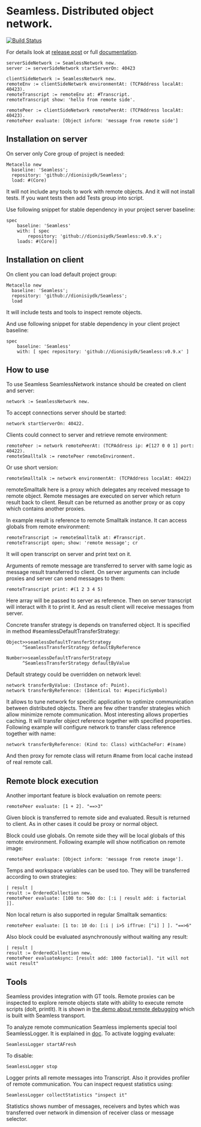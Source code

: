 # Seamless. Distributed object network.
[![Build Status](https://travis-ci.org/dionisiydk/Seamless.svg?branch=master)](https://travis-ci.org/dionisiydk/Seamless)

For details look at [release post](http://dionisiydk.blogspot.fr/2016/07/major-seamless-update.html) or full [documentation](https://ci.inria.fr/pharo-contribution/view/Books/job/PharoBookWorkInProgress/lastBuild/artifact/book-result/Seamless/Seamless.pdf).
```Smalltalk
serverSideNetwork := SeamlessNetwork new.
server := serverSideNetwork startServerOn: 40423
	
clientSideNetwork := SeamlessNetwork new.
remoteEnv := clientSideNetwork environmentAt: (TCPAddress localAt: 40423).
remoteTranscript := remoteEnv at: #Transcript.
remoteTranscript show: 'hello from remote side'.

remotePeer := clientSideNetwork remotePeerAt: (TCPAddress localAt: 40423).
remotePeer evaluate: [Object inform: 'message from remote side']
```
## Installation on server
On server only Core group of project is needed:
```Smalltalk
Metacello new
  baseline: 'Seamless';
  repository: 'github://dionisiydk/Seamless';
  load: #(Core)
```
It will not include any tools to work with remote objects. And it will not install tests. If you want tests then add Tests group into script.

Use following snippet for stable dependency in your project server baseline:
```Smalltalk
spec
    baseline: 'Seamless'
    with: [ spec 
        repository: 'github://dionisiydk/Seamless:v0.9.x';
	loads: #(Core)]
```
## Installation on client
On client you can load default project group: 
```Smalltalk
Metacello new
  baseline: 'Seamless';
  repository: 'github://dionisiydk/Seamless';
  load
```
It will include tests and tools to inspect remote objects.

And use following snippet for stable dependency in your client project baseline:
```Smalltalk
spec
    baseline: 'Seamless'
    with: [ spec repository: 'github://dionisiydk/Seamless:v0.9.x' ]
```
## How to use
To use Seamless SeamlessNetwork instance should be created on client and server:
```Smalltalk
network := SeamlessNetwork new.
```
To accept connections server should be started:
```Smalltalk
network startServerOn: 40422.
```
Clients could connect to server and retrieve remote environment:
```Smalltalk
remotePeer := network remotePeerAt: (TCPAddress ip: #[127 0 0 1] port: 40422).
remoteSmalltalk := remotePeer remoteEnvironment.
```
Or use short version:
```Smalltalk
remoteSmalltalk := network environmentAt: (TCPAddress localAt: 40422)
```
remoteSmalltalk here is a proxy which delegates any received message to remote object. Remote messages are executed on server which return result back to client. Result can be returned as another proxy or as copy which contains another proxies.

In example result is reference to remote Smalltalk instance. It can access globals from remote environment:
```Smalltalk
remoteTranscript := remoteSmalltalk at: #Transcript.
remoteTranscript open; show: 'remote message'; cr
```
It will open transcript on server and print text on it.

Arguments of remote message are transferred to server with same logic as message result transferred to client. On server arguments can include proxies and server can send messages to them:
```Smalltalk
remoteTranscript print: #(1 2 3 4 5)
```
Here array will be passed to server as reference. Then on server transcript will interact with it to print it. And as result client will receive messages from server.

Concrete transfer strategy is depends on transferred object. It is specified in method #seamlessDefaultTransferStrategy:
```Smalltalk
Object>>seamlessDefaultTransferStrategy
      ^SeamlessTransferStrategy defaultByReference

Number>>seamlessDefaultTransferStrategy
      ^SeamlessTransferStrategy defaultByValue
```
Default strategy could be overridden on network level:
```Smalltalk
network transferByValue: (Instance of: Point).
network transferByReference: (Identical to: #specificSymbol)
```
It allows to tune network for specific application to optimize communication between distributed objects. There are few other transfer strategies which allow minimize remote communication. Most interesting allows properties caching. It will transfer object reference together with specified properties. Following example will configure network to transfer class reference together with name:
```Smalltalk
network transferByReference: (Kind to: Class) withCacheFor: #(name)
```
And then proxy for remote class will return #name from local cache instead of real remote call.

## Remote block execution
Another important feature is block evaluation on remote peers:
```Smalltalk
remotePeer evaluate: [1 + 2]. "==>3"
```
Given block is transferred to remote side and evaluated. Result is returned to client. As in other cases it could be proxy or normal object.

Block could use globals. On remote side they will be local globals of this remote environment. Following example will show notification on remote image:
```Smalltalk
remotePeer evaluate: [Object inform: 'message from remote image'].
```
Temps and workspace variables can be used too. They will be transferred according to own strategies:
```Smalltalk
| result |
result := OrderedCollection new.
remotePeer evaluate: [100 to: 500 do: [:i | result add: i factorial ]].
```
Non local return is also supported in regular Smalltalk semantics:
```Smalltalk
remotePeer evaluate: [1 to: 10 do: [:i | i>5 ifTrue: [^i] ] ]. "==>6"
```
Also block could be evaluated asynchronously without waiting any result:
```Smalltalk
| result |
result := OrderedCollection new.
remotePeer evaluateAsync: [result add: 1000 factorial]. "it will not wait result"
```
## Tools
Seamless provides integration with GT tools. Remote proxies can be inspected to explore remote objects state with ability to execute remote scripts (doIt, printIt). It is shown in [the demo about remote debugging](https://youtu.be/SgFjgQpo_nU) which is built with Seamless transport.

To analyze remote communication Seamless implements special tool SeamlessLogger. It is explained in [doc](https://ci.inria.fr/pharo-contribution/view/Books/job/PharoBookWorkInProgress/lastSuccessfulBuild/artifact/book-result/Seamless/Seamless.pdf). To activate logging evaluate:
```Smalltalk
SeamlessLogger startAFresh
```
To disable:
```Smalltalk
SeamlessLogger stop
```
Logger prints all remote messages into Transcript. Also it provides profiler of remote communication. You can inspect request statistics using:
```Smalltalk
SeamlessLogger collectStatistics "inspect it"
```
Statistics shows number of messages, receivers and bytes which was transferred over network in dimension of receiver class or message selector.
